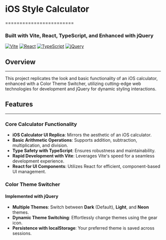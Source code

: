 # iOS Style Calculator
========================
### Built with Vite, React, TypeScript, and Enhanced with jQuery


[![Vite](https://img.shields.io/badge/Vite-B73BFE?style=for-the-badge&logo=vite&logoColor=FFD62E)](https://vitejs.dev/)
[![React](https://img.shields.io/badge/React-20232A?style=for-the-badge&logo=react&logoColor=61DAFB)](https://reactjs.org/)
[![TypeScript](https://img.shields.io/badge/TypeScript-007ACC?style=for-the-badge&logo=typescript&logoColor=white)](https://www.typescriptlang.org/)
[![jQuery](https://img.shields.io/badge/jQuery-0769AD?style=for-the-badge&logo=jquery&logoColor=white)](https://jquery.com/)

## Overview
-----------

This project replicates the look and basic functionality of an iOS calculator, enhanced with a Color Theme Switcher, utilizing cutting-edge web technologies for development and jQuery for dynamic styling interactions.

## Features
--------

### Core Calculator Functionality
- **iOS Calculator UI Replica**: Mirrors the aesthetic of an iOS calculator.
- **Basic Arithmetic Operations**: Supports addition, subtraction, multiplication, and division.
- **Type Safety with TypeScript**: Ensures robustness and maintainability.
- **Rapid Development with Vite**: Leverages Vite's speed for a seamless development experience.
- **React for UI Components**: Utilizes React for efficient, component-based UI management.

### Color Theme Switcher
#### Implemented with jQuery
- **Multiple Themes**: Switch between **Dark** (Default), **Light**, and **Neon** themes.
- **Dynamic Theme Switching**: Effortlessly change themes using the gear icon.
- **Persistence with localStorage**: Your preferred theme is saved across sessions.

